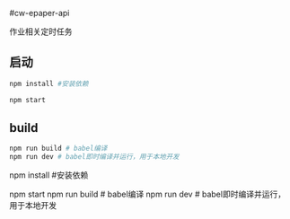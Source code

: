 #cw-epaper-api

作业相关定时任务

## 启动
```sh
npm install #安装依赖

npm start
```

## build
```sh
npm run build # babel编译
npm run dev # babel即时编译并运行，用于本地开发
```
npm install #安装依赖

npm start
npm run build # babel编译
npm run dev # babel即时编译并运行，用于本地开发
